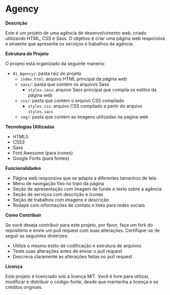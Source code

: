 # Agency

**Descrição**

Este é um projeto de uma agência de desenvolvimento web, criado utilizando HTML, CSS e Sass. O objetivo é criar uma página web responsiva e atraente que apresente os serviços e trabalhos da agência.

**Estrutura do Projeto**

O projeto está organizado da seguinte maneira:

* `01_Agency/`: pasta raiz do projeto
	+ `index.html`: arquivo HTML principal da página web
	+ `sass/`: pasta que contém os arquivos Sass
		- `styles.sass`: arquivo Sass principal que compila os estilos da página web
	+ `css/`: pasta que contém o arquivo CSS compilado
		- `styles.css`: arquivo CSS compilado a partir do arquivo `styles.sass`
	+ `img/`: pasta que contém as imagens utilizadas na página web

**Tecnologias Utilizadas**

* HTML5
* CSS3
* Sass
* Font Awesome (para ícones)
* Google Fonts (para fontes)

**Funcionalidades**

* Página web responsiva que se adapta a diferentes tamanhos de tela
* Menu de navegação fixo no topo da página
* Seção de apresentação com imagem de fundo e texto sobre a agência
* Seção de serviços com descrição e ícones
* Seção de trabalhos com imagens e descrição
* Rodapé com informações de contato e links para redes sociais

**Como Contribuir**

Se você deseja contribuir para este projeto, por favor, faça um fork do repositório e envie um pull request com suas alterações. Certifique-se de seguir as seguintes diretrizes:

* Utilize o mesmo estilo de codificação e estrutura de arquivos
* Teste suas alterações antes de enviar o pull request
* Descreva claramente as alterações feitas no pull request

**Licença**

Este projeto é licenciado sob a licença MIT. Você é livre para utilizar, modificar e distribuir o código-fonte, desde que mantenha a licença e os créditos originais.
